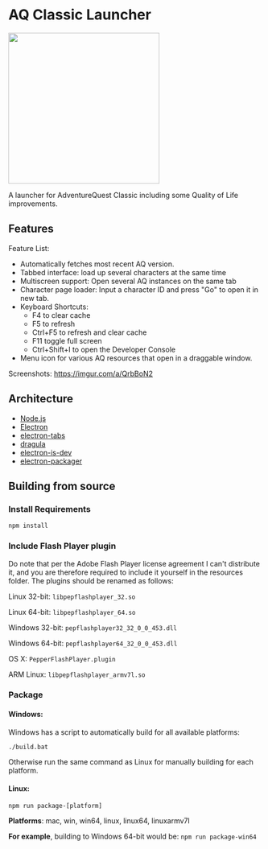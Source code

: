 # AQ Classic Launcher
<img src="https://i.imgur.com/hbVZDap.png" width="300" />

A launcher for AdventureQuest Classic including some Quality of Life improvements.

## Features
Feature List:
- Automatically fetches most recent AQ version.
- Tabbed interface: load up several characters at the same time
- Multiscreen support: Open several AQ instances on the same tab
- Character page loader: Input a character ID and press "Go" to open it in new tab.
- Keyboard Shortcuts:
  - F4 to clear cache
  - F5 to refresh
  - Ctrl+F5 to refresh and clear cache
  - F11 toggle full screen
  - Ctrl+Shift+I to open the Developer Console
- Menu icon for various AQ resources that open in a draggable window.

Screenshots:
https://imgur.com/a/QrbBoN2

## Architecture
- [Node.js](https://nodejs.org/en/)
- [Electron](https://www.electronjs.org/)
- [electron-tabs](https://github.com/brrd/electron-tabs/)
- [dragula](https://www.npmjs.com/package/dragula)
- [electron-is-dev](https://www.npmjs.com/package/electron-is-dev)
- [electron-packager](https://github.com/electron/electron-packager)

## Building from source
### Install Requirements
  ```npm install```

### Include Flash Player plugin
  Do note that per the Adobe Flash Player license agreement I can't distribute it, and you are therefore required to include it yourself in the resources folder.
  The plugins should be renamed as follows:

  Linux 32-bit:
  ```libpepflashplayer_32.so```

  Linux 64-bit:
  ```libpepflashplayer_64.so```

  Windows 32-bit:
  ```pepflashplayer32_32_0_0_453.dll```

  Windows 64-bit:
  ```pepflashplayer64_32_0_0_453.dll```

  OS X:
  ```PepperFlashPlayer.plugin```

  ARM Linux:
  ```libpepflashplayer_armv7l.so```

### Package

  #### Windows:
  
  Windows has a script to automatically build for all available platforms:
  
  ```./build.bat```
  
  Otherwise run the same command as Linux for manually building for each platform.
  
  #### Linux:
  ```npm run package-[platform]```
  
  **Platforms**: mac, win, win64, linux, linux64, linuxarmv7l
  
  **For example**, building to Windows 64-bit would be:
  ```npm run package-win64```
